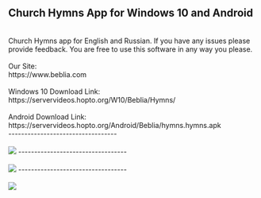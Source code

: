 <h2>Church Hymns App for Windows 10 and Android</h2>
<br/>
Church Hymns app for English and Russian. If you have any issues please provide feedback. You are free to use this software in any way you please. 
<br/>
<br/>
Our Site:
<br/>
https://www.beblia.com
<br/>
<br/>
Windows 10 Download Link:
<br/>
https://servervideos.hopto.org/W10/Beblia/Hymns/
<br/>
<br/>
Android Download Link:
<br/>
https://servervideos.hopto.org/Android/Beblia/hymns.hymns.apk
<br/>
----------------------------------
<br/>
<br/>
<img src="https://servervideos.hopto.org/W10/Beblia/Hymns/1.png" />
----------------------------------
<br/>
<br/>
<img src="https://servervideos.hopto.org/W10/Beblia/Hymns/2.png" />
----------------------------------
<br/>
<br/>
<img src="https://servervideos.hopto.org/W10/Beblia/Hymns/3.png" />

